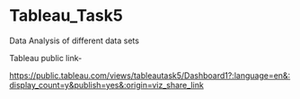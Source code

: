 # Tableau_Task5
Data Analysis of different data sets

Tableau public link-

https://public.tableau.com/views/tableautask5/Dashboard1?:language=en&:display_count=y&publish=yes&:origin=viz_share_link
